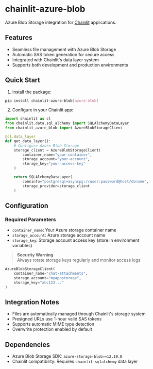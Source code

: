 # chainlit-azure-blob

Azure Blob Storage integration for [Chainlit](https://chainlit.io/) applications.

## Features

- Seamless file management with Azure Blob Storage
- Automatic SAS token generation for secure access
- Integrated with Chainlit's data layer system
- Supports both development and production environments

## Quick Start

1. Install the package:
```bash
pip install chainlit-azure-blob[azure-blob]
```

2. Configure in your Chainlit app:
```python
import chainlit as cl
from chainlit.data.sql_alchemy import SQLAlchemyDataLayer
from chainlit_azure_blob import AzureBlobStorageClient

@cl.data_layer
def get_data_layer():
    # Configure Azure Blob Storage
    storage_client = AzureBlobStorageClient(
        container_name="your-container",
        storage_account="your-account",
        storage_key="your-access-key"
    )

    return SQLAlchemyDataLayer(
        conninfo="postgresql+asyncpg://user:password@host/dbname",
        storage_provider=storage_client
    )
```

## Configuration

### Required Parameters
- `container_name`: Your Azure storage container name
- `storage_account`: Azure storage account name
- `storage_key`: Storage account access key (store in environment variables)

> **Security Warning**  
> Always rotate storage keys regularly and monitor access logs

```python
AzureBlobStorageClient(
    container_name="chat-attachments",
    storage_account="myappstorage",
    storage_key="abc123..."
)
```

## Integration Notes

- Files are automatically managed through Chainlit's storage system
- Presigned URLs use 1-hour valid SAS tokens
- Supports automatic MIME type detection
- Overwrite protection enabled by default

## Dependencies

- Azure Blob Storage SDK: `azure-storage-blob>=12.19.0`
- Chainlit compatibility: Requires `chainlit-sqlalchemy` data layer
